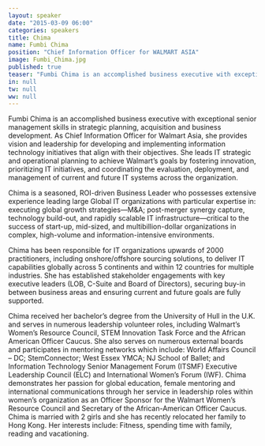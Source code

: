 ```yaml
---
layout: speaker
date: "2015-03-09 06:00"
categories: speakers
title: Chima
name: Fumbi Chima 
position: "Chief Information Officer for WALMART ASIA"
image: Fumbi_Chima.jpg
published: true
teaser: "Fumbi Chima is an accomplished business executive with exceptional senior management skills in strategic planning, acquisition and business development."
in: null
tw: null
ww: null
---
```

Fumbi Chima is an accomplished business executive with exceptional senior management skills in strategic planning, acquisition and business development.   As Chief Information Officer for Walmart Asia, she provides vision and leadership for developing and implementing information technology initiatives that align with their objectives.  She leads IT strategic and operational planning to achieve Walmart’s goals by fostering innovation, prioritizing IT initiatives, and coordinating the evaluation, deployment, and management of current and future IT systems across the organization.

Chima is a seasoned, ROI-driven Business Leader who possesses extensive experience leading large Global IT organizations with particular expertise in: executing global growth strategies—M&A; post-merger synergy capture, technology build-out, and rapidly scalable IT infrastructure—critical to the success of start-up, mid-sized, and multibillion-dollar organizations in complex, high-volume and information-intensive environments. 

Chima has been responsible for IT organizations upwards of 2000 practitioners, including onshore/offshore sourcing solutions, to deliver IT capabilities globally across 5 continents and within 12 countries for multiple industries.  She has established stakeholder engagements with key executive leaders (LOB, C-Suite and Board of Directors), securing buy-in between business areas and ensuring current and future goals are fully supported.

Chima received her bachelor’s degree from the University of Hull in the U.K. and serves in numerous leadership volunteer roles, including Walmart’s Women’s Resource Council, STEM Innovation Task Force and the African American Officer Caucus.  She also serves on numerous external boards and participates in mentoring networks which include: World Affairs Council – DC; StemConnector; West Essex YMCA; NJ School of Ballet; and Information Technology Senior Management Forum (ITSMF) Executive Leadership Council (ELC) and International Women’s Forum (IWF).  Chima demonstrates her passion for global education, female mentoring and international communications through her service in leadership roles within women’s organization as an Officer Sponsor for the Walmart Women’s Resource Council and Secretary of the African-American Officer Caucus.
Chima is married with 2 girls and she has recently relocated her family to Hong Kong.  Her interests include: Fitness, spending time with family, reading and vacationing.
